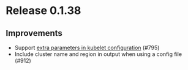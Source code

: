 # Release 0.1.38

## Improvements
- Support [extra parameters in kubelet configuration](https://github.com/nholuongut/eksctl/blob/master/site/content/usage/11-customizing-the-kubelet.md) (#795)
- Include cluster name and region in output when using a config file (#912)
